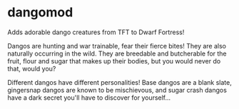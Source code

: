 # dangomod
Adds adorable dango creatures from TFT to Dwarf Fortress!

Dangos are hunting and war trainable, fear their fierce bites! They are also naturally occurring in the wild. They are breedable and butcherable for the fruit, flour and sugar that makes up their bodies, but you would never do that, would you?

Different dangos have different personalities! Base dangos are a blank slate, gingersnap dangos are known to be mischievous, and sugar crash dangos have a dark secret you'll have to discover for yourself...
